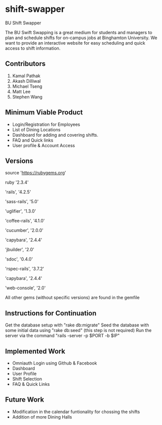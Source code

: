 # shift-swapper

BU Shift Swapper

The BU Swift Swapping is a great medium for students and managers to plan and schedule shifts for on-campus jobs at Binghamton University. We want to provide an interactive website for easy scheduling and quick access to shift information.


Contributors
-----------------

1. Kamal Pathak
2. Akash Dilliwal
3. Michael Tseng
4. Matt Lee
5. Stephen Wang


Minimum Viable Product
------------------------

- Login/Registration for Employees
- List of Dining Locations
- Dashboard for adding and covering shifts.
- FAQ and Quick links
- User profile & Account Access

Versions
---------
source 'https://rubygems.org'

ruby '2.3.4'

'rails', '4.2.5'

'sass-rails', '5.0'

'uglifier', '1.3.0'

'coffee-rails', '4.1.0'

'cucumber', '2.0.0'

'capybara', '2.4.4'

'jbuilder', '2.0'

'sdoc', '0.4.0'

'rspec-rails', '3.7.2'

'capybara', '2.4.4'

'web-console', '2.0'

All other gems (without specific versions) are found in the gemfile


Instructions for Continuation
------------------------------
Get the database setup with "rake db:migrate"
Seed the database with some initial data using "rake db:seed" (this step is not required)
Run the server via the command "rails -server -p $PORT -b $IP"


Implemented Work
-------------------
- Omniauth Login using Github & Facebook
- Dashboard
- User Profile
- Shift Selection
- FAQ & Quick Links

Future Work
--------------
- Modification in the calendar funtionality for chossing the shifts
- Addition of more Dining Halls 


